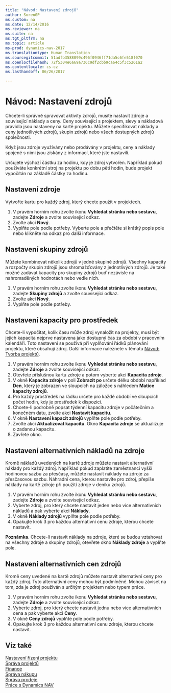 ```yaml
---
title: "Návod: Nastavení zdrojů"
author: SorenGP
ms.custom: na
ms.date: 12/14/2016
ms.reviewer: na
ms.suite: na
ms.tgt_pltfrm: na
ms.topic: article
ms-prod: dynamics-nav-2017
ms.translationtype: Human Translation
ms.sourcegitcommit: 51adfb3588099c496f0946ff71da5c6fe518f070
ms.openlocfilehash: 72f5304e6a69a736c9df2cbb9ca64c5f3c5261a2
ms.contentlocale: cs-cz
ms.lasthandoff: 06/26/2017

---
```


# <a name="how-to-set-up-resources"></a>Návod: Nastavení zdrojů
Chcete-li správně spravovat aktivity zdrojů, musíte nastavit zdroje a související náklady a ceny. Ceny související s projektem, slevy a nákladová pravidla jsou nastaveny na kartě projektu. Můžete specifikovat náklady a ceny jednotlivých zdrojů, skupin zdrojů nebo všech dostupných zdrojů společnosti.

Když jsou zdroje využívány nebo prodávány v projektu, ceny a náklady spojené s nimi jsou získány z informací, které jste nastavili.

Určujete výchozí částku za hodinu, kdy je zdroj vytvořen. Například pokud používáte konkrétní stroj na projektu po dobu pěti hodin, bude projekt vypočítán na základě částky za hodinu.

## <a name="to-set-up-a-resource"></a>Nastavení zdroje
Vytvořte kartu pro každý zdroj, který chcete použít v projektech.

1. V pravém horním rohu zvolte ikonu **Vyhledat stránku nebo sestavu**, zadejte **Zdroje** a zvolte související odkaz.
2. Zvolte akci **Nový**.
3. Vyplňte pole podle potřeby. Vyberte pole a přečtěte si krátký popis pole nebo klikněte na odkaz pro další informace.  

## <a name="to-set-up-a-resource-group"></a>Nastavení skupiny zdrojů
Můžete kombinovat několik zdrojů v jedné skupině zdrojů. Všechny kapacity a rozpočty skupin zdrojů jsou shromažďovány z jednotlivých zdrojů. Je také možné zadávat kapacity pro skupiny zdrojů buď nezávisle na nahromaděných hodnotách nebo vedle nich.

1. V pravém horním rohu zvolte ikonu **Vyhledat stránku nebo sestavu**, zadejte **Skupiny zdrojů** a zvolte související odkaz.
2. Zvolte akci **Nový**.
3. Vyplňte pole podle potřeby.

## <a name="to-set-capacity-for-a-resource"></a>Nastavení kapacity pro prostředek 
Chcete-li vypočítat, kolik času může zdroj vynaložit na projekty, musí být jejich kapacita nejprve nastavena jako dostupný čas za období v pracovním kalendáři. Toto nastavení se používá při vyplňování řádků plánování projektu, které obsahují zdroj. Další informace naleznete v tématu [Návod: Tvorba projektů](projects-how-create-jobs.md).

1. V pravém horním rohu zvolte ikonu **Vyhledat stránku nebo sestavu**, zadejte **Zdroje** a zvolte související odkaz.
2. Otevřete příslušnou kartu zdroje a potom vyberte akci **Kapacita zdroje**.
3. V okně **Kapacita zdroje** v poli **Zobrazit po** určete délku období například **Den**, který je zobrazen ve sloupcích na záložce s náhledem **Matice kapacity zdrojů**.
4. Pro každý prostředek na řádku určete pro každé období ve sloupcích počet hodin, kdy je prostředek k dispozici.
5. Chcete-li podrobně popsat týdenní kapacitu zdroje v počátečním a konečném datu, zvolte akci **Nastavit kapacitu**.
6. V okně **Nastavení kapacit zdrojů** vyplňte pole podle potřeby.
7. Zvolte akci **Aktualizovat kapacitu**. Okno **Kapacita zdroje** se aktualizuje o zadanou kapacitu.
8. Zavřete okno.

## <a name="to-set-up-alternate-resource-costs"></a>Nastavení alternativních nákladů na zdroje
Kromě nákladů uvedených na kartě zdroje můžete nastavit alternativní náklady pro každý zdroj. Například pokud zaplatíte zaměstnanci vyšší hodinovou sazbu za přesčasy, můžete nastavit náklady na zdroje za přesčasovou sazbu. Náhradní cena, kterou nastavíte pro zdroj, přepíše náklady na kartě zdroje při použití zdroje v deníku zdrojů.

1. V pravém horním rohu zvolte ikonu **Vyhledat stránku nebo sestavu**, zadejte **Zdroje** a zvolte související odkaz.  
2. Vyberte zdroj, pro který chcete nastavit jeden nebo více alternativních nákladů a pak vyberte akci **Náklady**.  
3. V okně **Náklady zdrojů** vyplňte pole podle potřeby.  
4. Opakujte krok 3 pro každou alternativní cenu zdroje, kterou chcete nastavit.

**Poznámka**. Chcete-li nastavit náklady na zdroje, které se budou vztahovat na všechny zdroje a skupiny zdrojů, otevřete okno **Náklady zdroje** a vyplňte pole.

## <a name="to-set-up-alternate-resource-prices"></a>Nastavení alternativních cen zdrojů  
Kromě ceny uvedené na kartě zdrojů můžete nastavit alternativní ceny pro každý zdroj. Tyto alternativní ceny mohou být podmíněné. Mohou záviset na tom, zda je zdroj používán s určitým projektem nebo typem práce.

1. V pravém horním rohu zvolte ikonu **Vyhledat stránku nebo sestavu**, zadejte **Zdroje** a zvolte související odkaz.
2. Vyberte zdroj, pro který chcete nastavit jednu nebo více alternativních cena a pak vyberte akci **Ceny**.
3. V okně **Ceny zdrojů** vyplňte pole podle potřeby.
4. Opakujte krok 3 pro každou alternativní cenu zdroje, kterou chcete nastavit.

## <a name="see-also"></a>Viz také
[Nastavení řízení projektu](projects-setup-projects.md)  
[Správa projektů](projects-manage-projects.md)  
[Finance](finance-setup.md)  
[Správa nákupu](purchasing-manage-purchasing.md)         
[Správa prodeje](sales-manage-sales.md)      
[Práce s Dynamics NAV](ui-work-product.md)  

